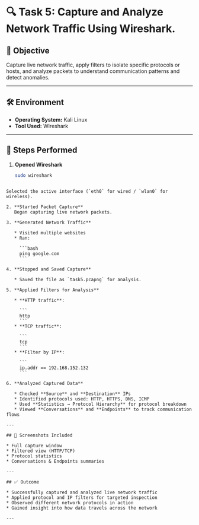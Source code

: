 
# 🔍 Task 5:  Capture and Analyze Network Traffic Using Wireshark.

## 🎯 Objective
Capture live network traffic, apply filters to isolate specific protocols or hosts, and analyze packets to understand communication patterns and detect anomalies.

---

## 🛠 Environment
- **Operating System:** Kali Linux  
- **Tool Used:** Wireshark

---

## 🧪 Steps Performed

1. **Opened Wireshark**
   ```bash
   sudo wireshark
````

Selected the active interface (`eth0` for wired / `wlan0` for wireless).

2. **Started Packet Capture**
   Began capturing live network packets.

3. **Generated Network Traffic**

   * Visited multiple websites
   * Ran:

     ```bash
     ping google.com
     ```
   
4. **Stopped and Saved Capture**

   * Saved the file as `task5.pcapng` for analysis.

5. **Applied Filters for Analysis**

   * **HTTP traffic**:

     ```
     http
     ```
   * **TCP traffic**:

     ```
     tcp
     ```
   * **Filter by IP**:

     ```
     ip.addr == 192.168.152.132
     ```

6. **Analyzed Captured Data**

   * Checked **Source** and **Destination** IPs
   * Identified protocols used: HTTP, HTTPS, DNS, ICMP
   * Used **Statistics → Protocol Hierarchy** for protocol breakdown
   * Viewed **Conversations** and **Endpoints** to track communication flows

---

## 📸 Screenshots Included

* Full capture window
* Filtered view (HTTP/TCP)
* Protocol statistics
* Conversations & Endpoints summaries

---

## ✅ Outcome

* Successfully captured and analyzed live network traffic
* Applied protocol and IP filters for targeted inspection
* Observed different network protocols in action
* Gained insight into how data travels across the network

---


